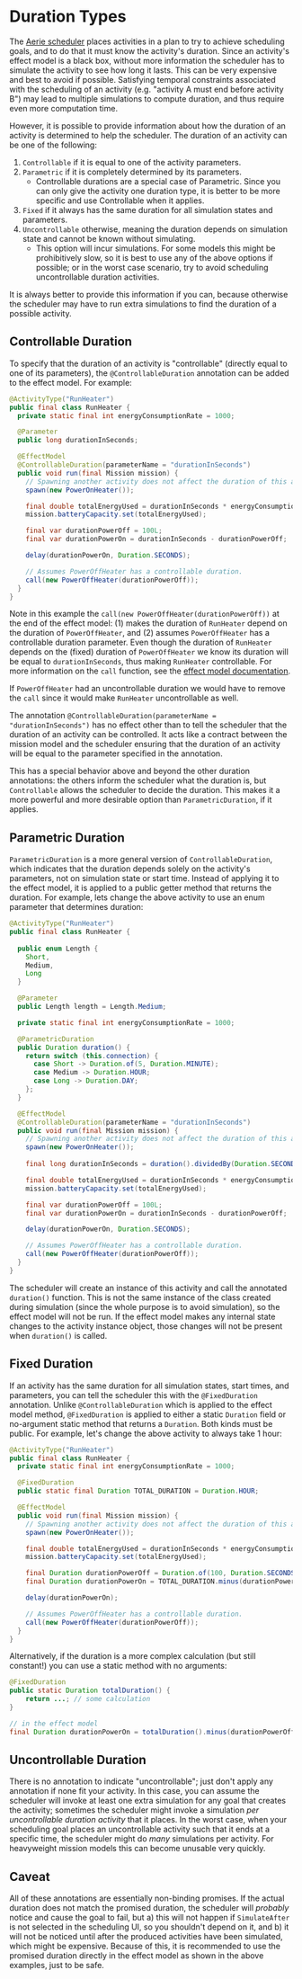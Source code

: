 # Duration Types

The [Aerie scheduler](../../../scheduling/introduction) places activities in a plan to try to achieve scheduling goals, and to do that it must know the activity's duration. Since an activity's effect model is a black box, without more information the scheduler has to simulate the activity to see how long it lasts. This can be very expensive and best to avoid if possible. Satisfying temporal constraints associated with the scheduling of an activity (e.g. "activity A must end before activity B") may lead to multiple simulations to compute duration, and thus require even more computation time.

However, it is possible to provide information about how the duration of an activity is determined to help the scheduler. The duration of an activity can be one of the following:

1. `Controllable` if it is equal to one of the activity parameters.
2. `Parametric` if it is completely determined by its parameters.
    - Controllable durations are a special case of Parametric. Since you can only give the activity one duration type, it is better to be more specific and use Controllable when it applies.
3. `Fixed` if it always has the same duration for all simulation states and parameters.
4. `Uncontrollable` otherwise, meaning the duration depends on simulation state and cannot be known without simulating.
    - This option will incur simulations. For some models this might be prohibitively slow, so it is best to use any of the above options if possible; or in the worst case scenario, try to avoid scheduling uncontrollable duration activities.

It is always better to provide this information if you can, because otherwise the scheduler may have to run extra simulations to find the duration of a possible activity.

## Controllable Duration

To specify that the duration of an activity is "controllable" (directly equal to one of its parameters), the `@ControllableDuration` annotation can be added to the effect model. For example:

```java
@ActivityType("RunHeater")
public final class RunHeater {
  private static final int energyConsumptionRate = 1000;

  @Parameter
  public long durationInSeconds;

  @EffectModel
  @ControllableDuration(parameterName = "durationInSeconds")
  public void run(final Mission mission) {
    // Spawning another activity does not affect the duration of this activity as they run in parallel.
    spawn(new PowerOnHeater());

    final double totalEnergyUsed = durationInSeconds * energyConsumptionRate;
    mission.batteryCapacity.set(totalEnergyUsed);

    final var durationPowerOff = 100L;
    final var durationPowerOn = durationInSeconds - durationPowerOff;

    delay(durationPowerOn, Duration.SECONDS);

    // Assumes PowerOffHeater has a controllable duration.
    call(new PowerOffHeater(durationPowerOff));
  }
}
```

Note in this example the `call(new PowerOffHeater(durationPowerOff))` at the end of the effect model: (1) makes the duration of `RunHeater` depend on the duration of `PowerOffHeater`, and (2) assumes `PowerOffHeater` has a controllable duration parameter. Even though the duration of `RunHeater` depends on the (fixed) duration of `PowerOffHeater` we know its duration will be equal to `durationInSeconds`, thus making `RunHeater` controllable. For more information on the `call` function, see the [effect model documentation](./effect-model.md).

If `PowerOffHeater` had an uncontrollable duration we would have to remove the `call` since it would make `RunHeater` uncontrollable as well.

The annotation `@ControllableDuration(parameterName = "durationInSeconds")` has no effect other than to tell the scheduler that the duration of an activity can be controlled. It acts like a contract between the mission model and the scheduler ensuring that the duration of an activity will be equal to the parameter specified in the annotation.

This has a special behavior above and beyond the other duration annotations: the others inform the scheduler what the duration is, but `Controllable` allows the scheduler to decide the duration. This makes it a more powerful and more desirable option than `ParametricDuration`, if it applies.

## Parametric Duration

`ParametricDuration` is a more general version of `ControllableDuration`, which indicates that the duration depends solely on the activity's parameters, not on simulation state or start time. Instead of applying it to the effect model, it is applied to a public getter method that returns the duration. For example, lets change the above activity to use an enum parameter that determines duration:

```java
@ActivityType("RunHeater")
public final class RunHeater {
    
  public enum Length {
    Short,
    Medium,
    Long
  }

  @Parameter
  public Length length = Length.Medium;

  private static final int energyConsumptionRate = 1000;

  @ParametricDuration
  public Duration duration() {
    return switch (this.connection) {
      case Short -> Duration.of(5, Duration.MINUTE);
      case Medium -> Duration.HOUR;
      case Long -> Duration.DAY;
    };
  }

  @EffectModel
  @ControllableDuration(parameterName = "durationInSeconds")
  public void run(final Mission mission) {
    // Spawning another activity does not affect the duration of this activity as they run in parallel.
    spawn(new PowerOnHeater());
    
    final long durationInSeconds = duration().dividedBy(Duration.SECOND);

    final double totalEnergyUsed = durationInSeconds * energyConsumptionRate;
    mission.batteryCapacity.set(totalEnergyUsed);

    final var durationPowerOff = 100L;
    final var durationPowerOn = durationInSeconds - durationPowerOff;

    delay(durationPowerOn, Duration.SECONDS);

    // Assumes PowerOffHeater has a controllable duration.
    call(new PowerOffHeater(durationPowerOff));
  }
}
```

The scheduler will create an instance of this activity and call the annotated `duration()` function. This is not the same instance of the class created during simulation (since the whole purpose is to avoid simulation), so the effect model will not be run. If the effect model makes any internal state changes to the activity instance object, those changes will not be present when `duration()` is called.

## Fixed Duration

If an activity has the same duration for all simulation states, start times, and parameters, you can tell the scheduler this with the `@FixedDuration` annotation. Unlike `@ControllableDuration` which is applied to the effect model method, `@FixedDuration` is applied to either a static `Duration` field or no-argument static method that returns a `Duration`. Both kinds must be public. For example, let's change the above activity to always take 1 hour:

```java
@ActivityType("RunHeater")
public final class RunHeater {
  private static final int energyConsumptionRate = 1000;

  @FixedDuration
  public static final Duration TOTAL_DURATION = Duration.HOUR;

  @EffectModel
  public void run(final Mission mission) {
    // Spawning another activity does not affect the duration of this activity as they run in parallel.
    spawn(new PowerOnHeater());

    final double totalEnergyUsed = durationInSeconds * energyConsumptionRate;
    mission.batteryCapacity.set(totalEnergyUsed);

    final Duration durationPowerOff = Duration.of(100, Duration.SECONDS);
    final Duration durationPowerOn = TOTAL_DURATION.minus(durationPowerOff);

    delay(durationPowerOn);

    // Assumes PowerOffHeater has a controllable duration.
    call(new PowerOffHeater(durationPowerOff));
  }
}
```

Alternatively, if the duration is a more complex calculation (but still constant!) you can use a static method with no arguments:

```java
@FixedDuration
public static Duration totalDuration() {
    return ...; // some calculation
}

// in the effect model
final Duration durationPowerOn = totalDuration().minus(durationPowerOff);
```

## Uncontrollable Duration

There is no annotation to indicate "uncontrollable"; just don't apply any annotation if none fit your activity. In this case, you can assume the scheduler will invoke at least one extra simulation for any goal that creates the activity; sometimes the scheduler might invoke a simulation *per uncontrollable duration activity* that it places. In the worst case, when your scheduling goal places an uncontrollable activity such that it ends at a specific time, the scheduler might do *many* simulations per activity. For heavyweight mission models this can become unusable very quickly.

## Caveat

All of these annotations are essentially non-binding promises. If the actual duration does not match the promised duration, the scheduler will _probably_ notice and cause the goal to fail, but a) this will not happen if `SimulateAfter` is not selected in the scheduling UI, so you shouldn't depend on it, and b) it will not be noticed until after the produced activities have been simulated, which might be expensive. Because of this, it is recommended to use the promised duration directly in the effect model as shown in the above examples, just to be safe.
